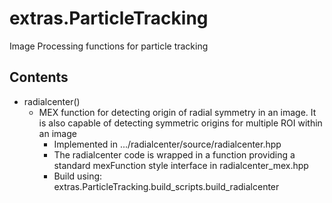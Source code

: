 # extras.ParticleTracking
Image Processing functions for particle tracking

## Contents
* radialcenter()
  * MEX function for detecting origin of radial symmetry in an image. It is also capable of detecting symmetric origins for multiple ROI within an image
    * Implemented in .../radialcenter/source/radialcenter.hpp
    * The radialcenter code is wrapped in a function providing a standard mexFunction style interface in radialcenter_mex.hpp
    * Build using: extras.ParticleTracking.build_scripts.build_radialcenter
